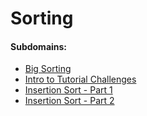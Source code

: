 # Sorting

#### Subdomains:

- [Big Sorting](./big-sorting)
- [Intro to Tutorial Challenges](./tutorial-intro)
- [Insertion Sort - Part 1](./insertionsort1)
- [Insertion Sort - Part 2](./insertionsort2)
